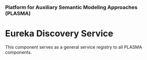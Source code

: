 ### Platform for Auxiliary Semantic Modeling Approaches (PLASMA)

# Eureka Discovery Service

This component serves as a general service registry to all PLASMA components.